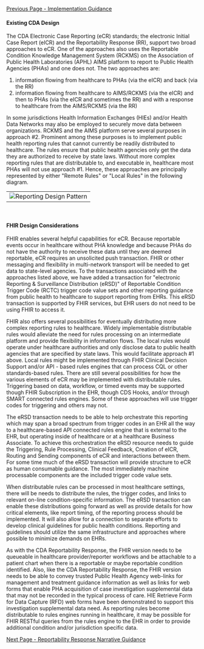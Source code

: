 [Previous Page - Implementation Guidance](implementation_guidance.html)

#### Existing CDA Design

The CDA Electronic Case Reporting (eCR) standards; the electronic Initial Case Report (eICR) and the Reportability Response (RR), support two broad approaches to eCR.
One of the approaches also uses the Reportable Condition Knowledge Management System (RCKMS) on the Association of Public Health Laboratories (APHL) AIMS platform to report to Public Health Agencies (PHAs) and one does not. The two approaches are:

1. information flowing from healthcare to PHAs (via the eICR) and back (via the RR)
2. information flowing from healthcare to AIMS/RCKMS (via the eICR) and then to PHAs (via the eICR and sometimes the RR) and with a response to healthcare from the AIMS/RCKMS (via the RR)

In some jurisdictions Health Information Exchanges (HIEs) and/or Health Data Networks may also be employed to securely move data between organizations.
RCKMS and the AIMS platform serve several purposes in approach #2.
Prominent among these purposes is to implement public health reporting rules that cannot currently be readily distributed to healthcare.
The rules ensure that public health agencies only get the data they are authorized to receive by state laws.
Without more complex reporting rules that are distributable to, and executable in, healthcare most PHAs will not use approach #1. Hence, these approaches are principally represented by either "Remote Rules" or "Local Rules" in the following diagram. 

<table><tr><td><img src="ReportingDesignPattern.jpg" alt="Reporting Design Pattern" class="figure-img-portrait img-responsive img-rounded center-block" /></td></tr></table>

&nbsp;

#### FHIR Design Considerations

FHIR enables several helpful capabilities for eCR.
Because reportable events occur in healthcare without PHA knowledge and because PHAs do not have the authority to receive these data until they are deemed reportable, eCR requires an unsolicited push transaction.
FHIR or other messaging and flexibility in multi-network transport will be needed to get data to state-level agencies.
To the transactions associated with the approaches listed above, we have added a transaction for "electronic Reporting & Surveillance Distribution (eRSD)" of Reportable Condition Trigger Code (RCTC) trigger code value sets and other reporting guidance from public health to healthcare to support reporting from EHRs.
This eRSD transaction is supported by FHIR services, but EHR users do not need to be using FHIR to access it.

FHIR also offers several possibilities for eventually distributing more complex reporting rules to healthcare. Widely implementable distributable rules would alleviate the need for rules processing on an intermediate platform and provide flexibility in information flows.
The local rules would operate under healthcare authorities and only disclose data to public health agencies that are specified by state laws.
This would facilitate approach #1 above. Local rules might be implemented through FHIR Clinical Decision Support and/or API - based rules engines that can process CQL or other standards-based rules. 
There are still several possibilities for how the various elements of eCR may be implemented with distributable rules.
Triggering based on data, workflow, or timed events may be supported though FHIR Subscription in the EHR, though CDS Hooks, and/or through SMART connected rules engines.
Some of these approaches will use trigger codes for triggering and others may not.

The eRSD transaction needs to be able to help orchestrate this reporting which may span a broad spectrum from trigger codes in an EHR all the way to a healthcare-based API connected rules engine that is external to the EHR, but operating inside of healthcare or at a healthcare Business Associate.
To achieve this orchestration the eRSD resource needs to guide the Triggering, Rule Processing, Clinical Feedback, Creation of eICR, Routing and Sending components of eCR and interactions between them.
For some time much of the eRSD transaction will provide structure to eCR as human consumable guidance.
The most immediately machine processable components are the included trigger code value sets.

When distributable rules can be processed in most healthcare settings, there will be needs to distribute the rules, the trigger codes, and links to relevant on-line condition-specific information.
The eRSD transaction can enable these distributions going forward as well as provide details for how critical elements, like report timing, of the reporting process should be implemented.
It will also allow for a connection to separate efforts to develop clinical guidelines for public health conditions. Reporting and guidelines should utilize the same infrastructure and approaches where possible to minimize demands on EHRs.

As with the CDA Reportability Response, the FHIR version needs to be queueable in healthcare provider/reporter workflows and be attachable to a patient chart when there is a reportable or maybe reportable condition identified.
Also, like the CDA Reportability Response, the FHIR version needs to be able to convey trusted Public Health Agency web-links for management and treatment guidance information as well as links for web forms that enable PHA acquisition of case investigation supplemental data that may not be recorded in the typical process of care.
HIE Retrieve Form for Data Capture (RFD) web forms have been demonstrated to support this investigation supplemental data need. As reporting rules become distributable to rules engines running in healthcare, it may be possible for FHIR RESTful queries from the rules engine to the EHR in order to provide additional condition and/or jurisdiction specific data.

[Next Page - Reportability Response Narrative Guidance](reportability_response_narrative_guidance.html)